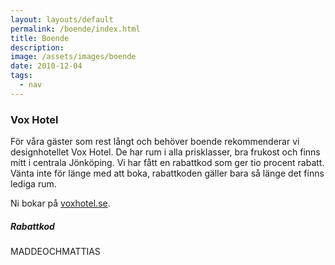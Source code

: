 ```yaml
---
layout: layouts/default
permalink: /boende/index.html
title: Boende
description:
image: /assets/images/boende
date: 2010-12-04
tags:
  - nav
---
```


### Vox Hotel

För våra gäster som rest långt och behöver boende rekommenderar vi designhotellet Vox Hotel. De har rum i alla prisklasser, bra frukost och finns mitt i centrala Jönköping. Vi har fått en rabattkod som ger tio procent rabatt. Vänta inte för länge med att boka, rabattkoden gäller bara så länge det finns lediga rum.

Ni bokar på <a href="https://voxhotel.com/" target="_blank" rel="noreferrer">voxhotel.se</a>.

##### Rabattkod
MADDEOCHMATTIAS

